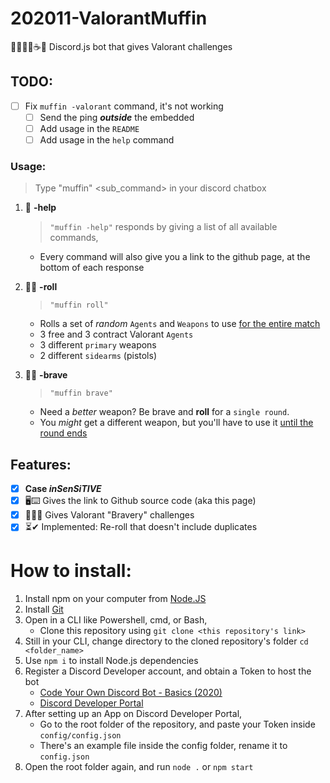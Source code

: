 # 202011-ValorantMuffin
🤠🔫🍨🍦☕🥞 Discord.js bot that gives Valorant challenges

## TODO:
- [ ] Fix `muffin -valorant` command, it's not working
  - [ ] Send the ping ***outside*** the embedded
  - [ ] Add usage in the `README`
  - [ ] Add usage in the `help` command

### Usage:
> Type "muffin" <command> <sub_command> in your discord chatbox

1. 🐙 **-help**
   > `"muffin -help"` responds by giving a list of all available commands,
   - Every command will also give you a link to the github page, at the bottom of each response

2. 🎲🥞 **-roll**
   > `"muffin roll"` 
   - Rolls a set of *random* `Agents` and `Weapons` to use <ins>for the entire match</ins>
   - 3 free and 3 contract Valorant `Agents`
   - 3 different `primary` weapons 
   - 2 different `sidearms` (pistols)

3. 🚒🔥 **-brave**
   > `"muffin brave"` 
   - Need a *better* weapon? Be brave and **roll** for a `single round`. 
   - You *might* get a different weapon, but you'll have to use it <ins>until the round ends</ins>


## Features:
- [x] **Case *inSenSiTIVE***
- [x] 🖥⌨ Gives the link to Github source code (aka this page)
- [x] 💂‍♂️🙏 Gives Valorant "Bravery" challenges
- [x] ⏳✔ Implemented: Re-roll that doesn't include duplicates

# How to install:
1. Install npm on your computer from [Node.JS](https://nodejs.org/en/)
2. Install [Git](https://git-scm.com/)
3. Open in a CLI like Powershell, cmd, or Bash,
   - Clone this repository using `git clone <this repository's link>`
4. Still in your CLI, change directory to the cloned repository's folder `cd <folder_name>`
5. Use `npm i` to install Node.js dependencies 
6. Register a Discord Developer account, and obtain a Token to host the bot 
   - [Code Your Own Discord Bot - Basics (2020)](https://www.youtube.com/watch?reload=9&v=j_sD9udZnCk)
   - [Discord Developer Portal](https://discord.com/login?redirect_to=%2Fdevelopers%2Fapplications)
7. After setting up an App on Discord Developer Portal, 
   - Go to the root folder of the repository, and paste your Token inside `config/config.json`
   - There's an example file inside the config folder, rename it to `config.json`
8. Open the root folder again, and run `node .` or `npm start`
